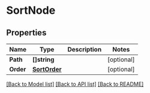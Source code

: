# SortNode

## Properties

Name | Type | Description | Notes
------------ | ------------- | ------------- | -------------
**Path** | **[]string** |  | [optional] 
**Order** | [**SortOrder**](SortOrder.md) |  | [optional] 

[[Back to Model list]](../README.md#documentation-for-models) [[Back to API list]](../README.md#documentation-for-api-endpoints) [[Back to README]](../README.md)


